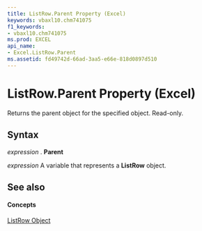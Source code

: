 ```yaml
---
title: ListRow.Parent Property (Excel)
keywords: vbaxl10.chm741075
f1_keywords:
- vbaxl10.chm741075
ms.prod: EXCEL
api_name:
- Excel.ListRow.Parent
ms.assetid: fd49742d-66ad-3aa5-e66e-818d0897d510
---
```



# ListRow.Parent Property (Excel)

Returns the parent object for the specified object. Read-only.


## Syntax

 _expression_ . **Parent**

 _expression_ A variable that represents a **ListRow** object.


## See also


#### Concepts


[ListRow Object](listrow-object-excel.md)

